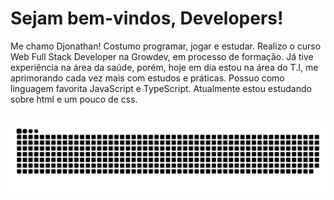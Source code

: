 <h1>Sejam bem-vindos, Developers!</h1>
              
Me chamo Djonathan!
Costumo programar, jogar e estudar.
Realizo o curso Web Full Stack Developer na Growdev, em processo de formação.
Já tive experiência na área da saúde, porém, hoje em dia estou na área do T.I, me aprimorando cada vez mais com estudos e práticas.
Possuo como linguagem favorita JavaScript e TypeScript.
Atualmente estou estudando sobre html e um pouco de css.

</div>

##

<picture>
  <source
    media="(prefers-color-scheme: dark)"
    srcset="https://raw.githubusercontent.com/platane/snk/output/github-contribution-grid-snake-dark.svg"
  />
  <source
    media="(prefers-color-scheme: light)"
    srcset="https://raw.githubusercontent.com/platane/snk/output/github-contribution-grid-snake.svg"
  />
  <img
    alt="github contribution grid snake animation"
    src="https://raw.githubusercontent.com/platane/snk/output/github-contribution-grid-snake.svg"
  />
</picture>

##




<!---
djon4thaN/djon4thaN is a ✨ special ✨ repository because its `README.md` (this file) appears on your GitHub profile.
You can click the Preview link to take a look at your changes.
--->
